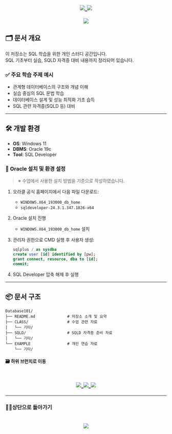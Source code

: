 
<h1 align="center">
  <a href="https://github.com/skwjdgh">
    <img align="center" src="https://img.shields.io/badge/goto-Main-green.svg" />
  </a>

  <a href="https://github.com/skwjdgh/Back">
    <img align="center" src="https://img.shields.io/badge/goto-Front-green.svg" />
  </a>
</h1>
<p align="center">
  <img align="center" src="https://capsule-render.vercel.app/api?type=blur&height=200&color=gradient&text=SQL101&descAlign=59&section=header">
</p>

## 🗂 문서 개요

이 저장소는 SQL 학습을 위한 개인 스터디 공간입니다.  
SQL 기초부터 실습, SQLD 자격증 대비 내용까지 정리되어 있습니다.

### ✅ 주요 학습 주제 예시

- 관계형 데이터베이스의 구조와 개념 이해
- 실습 중심의 SQL 문법 학습
- 데이터베이스 설계 및 성능 최적화 기초 습득
- SQL 관련 자격증(SQLD 등) 대비

---

## 🛠️ 개발 환경

- **OS**: Windows 11  
- **DBMS**: Oracle 19c  
- **Tool**: SQL Developer  

### 🧩 Oracle 설치 및 환경 설정

> ※ 수업에서 사용한 설치 방법을 기준으로 작성하였습니다.

1. 오라클 공식 홈페이지에서 다음 파일 다운로드:
   - `WINDOWS.X64_193000_db_home`
   - `sqldeveloper-24.3.1.347.1826-x64`

2. Oracle 설치 진행  
   - `WINDOWS.X64_193000_db_home` 설치

3. 관리자 권한으로 CMD 실행 후 사용자 생성:
   ```sql
   sqlplus / as sysdba
   create user [id] identified by [pw];
   grant connect, resource, dba to [id];
   commit;
   ```

4. SQL Developer 압축 해제 후 실행
---

## 📦 문서 구조

```
Database101/
├── README.md              # 저장소 소개 및 요약
├── CLASS/                 # 수업 관련 자료
│   └── 기타/
├── SQLD/                  # SQLD 자격증 준비 자료
│   └── 기타/
└── EXAMPLE                # 개인 연습 자료                 
    └── 기타/
```
####  🗃️ 하위 브런치로 이동

<h1 align="center">
  
  <a href="https://github.com/skwjdgh/Database101_study/tree/CLASS">
    <img align="center" src="https://img.shields.io/badge/goto-CLASS-yellow.svg" />
  </a>
  <a href="https://github.com/skwjdgh/Database101_study/tree/SQLD">
    <img align="center" src="https://img.shields.io/badge/goto-SQLD-yellow.svg" />
  </a>
  <a href="https://github.com/skwjdgh/Database101_study/tree/EXAMPLE">
    <img align="center" src="https://img.shields.io/badge/goto-Example-yellow.svg" />
  </a>
  
</h1>


---
###  👨‍💻상단으로 돌아가기
<h1 align="center">
        <a href="https://github.com/skwjdgh/Database101_study">
    <img align="center" src="https://img.shields.io/badge/backto-Top-green.svg" />
  </a>
</h1>

